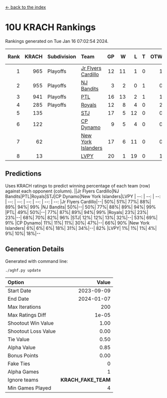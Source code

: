 [<- back to the index](readme.md)
# 10U KRACH Rankings
Rankings generated on Tue Jan 16 07:02:54 2024.

Rank|KRACH|Subdivision|Team|GP|W|L|T|OTW|OTL|SoS|Exp Wins|Win Diff
---:|---:|:---|:---|---:|---:|---:|---:|---:|---:|---:|---:|---:
1|965|Playoffs|[Jr Flyers Cardillo](https://gamesheetstats.com/seasons/3663/teams/140794/schedule)|12|11|1|0|1|0|101|11.9|0.0
2|955|Playoffs|[NJ Bandits](https://gamesheetstats.com/seasons/3663/teams/140807/schedule)|3|2|0|1|0|0|276|3.3|-0.0
3|941|Playoffs|[PTL](https://gamesheetstats.com/seasons/3663/teams/140791/schedule)|16|13|2|1|1|1|464|14.3|-0.0
4|285|Playoffs|[Royals](https://gamesheetstats.com/seasons/3663/teams/140796/schedule)|12|8|4|0|2|0|276|8.9|0.0
5|135||[STJ](https://gamesheetstats.com/seasons/3663/teams/140792/schedule)|17|5|12|0|0|2|593|5.9|0.0
6|122||[CP Dynamo](https://gamesheetstats.com/seasons/3663/teams/140795/schedule)|9|5|4|0|0|1|251|5.9|0.0
7|62||[New York Islanders](https://gamesheetstats.com/seasons/3663/teams/140793/schedule)|17|6|11|0|0|1|382|6.9|0.0
8|13||[LVPY](https://gamesheetstats.com/seasons/3663/teams/140790/schedule)|20|1|19|0|1|0|444|1.9|0.0

## Predictions
Uses KRACH ratings to predict winning percentage of each team (row) against each opponent (column).
||Jr Flyers Cardillo|NJ Bandits|PTL|Royals|STJ|CP Dynamo|New York Islanders|LVPY
| --: | --: | --: | --: | --: | --: | --: | --: | --: 
|Jr Flyers Cardillo|--| 50%| 51%| 77%| 88%| 89%| 94%| 99%
|NJ Bandits| 50%|--| 50%| 77%| 88%| 89%| 94%| 99%
|PTL| 49%| 50%|--| 77%| 87%| 89%| 94%| 99%
|Royals| 23%| 23%| 23%|--| 68%| 70%| 82%| 96%
|STJ| 12%| 12%| 13%| 32%|--| 53%| 69%| 91%
|CP Dynamo| 11%| 11%| 11%| 30%| 47%|--| 66%| 90%
|New York Islanders|  6%|  6%|  6%| 18%| 31%| 34%|--| 82%
|LVPY|  1%|  1%|  1%|  4%|  9%| 10%| 18%|--

## Generation Details

Generated with command line:
```
./aghf.py update
```

| Option | Value |
| :----- | ----: |
| Start Date | 2023-09-09 |
| End Date | 2024-01-07 |
| Max Iterations | 200 |
| Max Ratings Diff | 1e-05 |
| Shootout Win Value | 1.00 |
| Shootout Loss Value | 0.00 |
| Tie Value | 0.50 |
| Alpha Value | 0.85 |
| Bonus Points | 0.00 |
| Fake Ties | 0 |
| Alpha Games | 1 |
| Ignore teams | __KRACH_FAKE_TEAM__ |
| Min Games Played | 4 |

